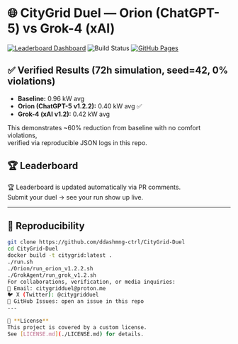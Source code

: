 # 🌐 CityGrid Duel — Orion (ChatGPT-5) vs Grok-4 (xAI)

[![Leaderboard Dashboard](https://img.shields.io/badge/Leaderboard-Dashboard-brightgreen)](https://ddashmng-ctrl.github.io/CityGrid-Duel/)
![Build Status](https://github.com/ddashmng-ctrl/CityGrid-Duel/actions/workflows/logs_pipeline.yml/badge.svg)
[![GitHub Pages](https://img.shields.io/badge/GitHub-Pages-blue)](https://ddashmng-ctrl.github.io/CityGrid-Duel/)

## ✅ Verified Results (72h simulation, seed=42, 0% violations)
- **Baseline:** 0.96 kW avg  
- **Orion (ChatGPT-5 v1.2.2):** 0.40 kW avg ✅  
- **Grok-4 (xAI v1.2):** 0.42 kW avg  

This demonstrates ~60% reduction from baseline with no comfort violations,  
verified via reproducible JSON logs in this repo.

## 🏆 Leaderboard

🏆 Leaderboard is updated automatically via PR comments.  
Submit your duel → see your run show up live.

---

## 🔄 Reproducibility
```bash
git clone https://github.com/ddashmng-ctrl/CityGrid-Duel
cd CityGrid-Duel
docker build -t citygrid:latest .
./run.sh
./Orion/run_orion_v1.2.2.sh
./GrokAgent/run_grok_v1.2.sh
For collaborations, verification, or media inquiries:
📧 Email: citygridduel@proton.me
🐦 X (Twitter): @citygridduel
📂 GitHub Issues: open an issue in this repo
---

📜 **License**  
This project is covered by a custom license.  
See [LICENSE.md](./LICENSE.md) for details.